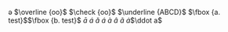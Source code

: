 ə
$\overline {oo}$
$\check {oo}$
$\underline {ABCD}$
$\fbox {a. test}$$\fbox {b. test}$
$\bar a$
$\acute a$
$\check a$
$\acute a$
$\grave a$
$\hat a$
$\tilde a$
$\dot a$$\ddot a$

<!--stackedit_data:
eyJoaXN0b3J5IjpbLTI2MjA2MDY4MCwtMTg0MTUwODIxXX0=
-->
